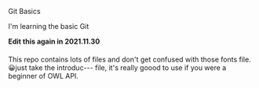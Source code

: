 Git Basics

I'm learning the basic Git

**Edit this again in 2021.11.30**

####
This repo contains lots of files and don't get confused with those fonts file.
😀just take the introduc--- file, it's really goood to use if you were a beginner of OWL API.
